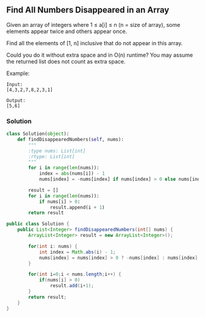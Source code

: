 ## Find All Numbers Disappeared in an Array
Given an array of integers where 1 ≤ a[i] ≤ n (n = size of array), some elements appear twice and others appear once.

Find all the elements of [1, n] inclusive that do not appear in this array.

Could you do it without extra space and in O(n) runtime? You may assume the returned list does not count as extra space.

Example:
```
Input:
[4,3,2,7,8,2,3,1]

Output:
[5,6]
```

### Solution

```python
class Solution(object):
    def findDisappearedNumbers(self, nums):
        """
        :type nums: List[int]
        :rtype: List[int]
        """
        for i in range(len(nums)):
            index = abs(nums[i]) - 1
            nums[index] = -nums[index] if nums[index] > 0 else nums[index]

        result = []
        for i in range(len(nums)):
            if nums[i] > 0:
                result.append(i + 1)
        return result
```

```java
public class Solution {
    public List<Integer> findDisappearedNumbers(int[] nums) {
        ArrayList<Integer> result = new ArrayList<Integer>();

        for(int i: nums) {
            int index = Math.abs(i) - 1;
            nums[index] = nums[index] > 0 ? -nums[index] : nums[index];
        }

        for(int i=0;i < nums.length;i++) {
            if(nums[i] > 0)
                result.add(i+1);
        }
        return result;
    }
}
```
